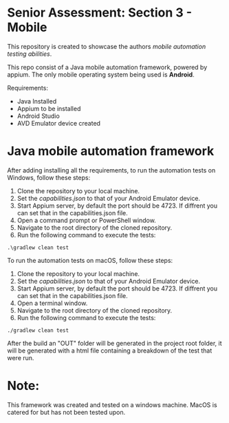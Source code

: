 # Senior Assessment: Section 3 - Mobile

This repository is created to showcase the authors _mobile automation testing abilities_.

This repo consist of a Java mobile automation framework, powered by appium. The only mobile operating system being used is **Android**.

Requirements:
 - Java Installed
 - Appium to be installed
 - Android Studio 
 - AVD Emulator device created
 
# Java mobile automation framework

After adding installing all the requirements, to run the automation tests on Windows, follow these steps:

1. Clone the repository to your local machine.
2. Set the _capabilities.json_ to that of your Android Emulator device.
3. Start Appium server, by default the port should be 4723. If diffrent you can set that in the capabilities.json file.
4. Open a command prompt or PowerShell window.
5. Navigate to the root directory of the cloned repository.
6. Run the following command to execute the tests:
```
.\gradlew clean test
```
To run the automation tests on macOS, follow these steps:

1. Clone the repository to your local machine.
2. Set the _capabilities.json_ to that of your Android Emulator device.
3. Start Appium server, by default the port should be 4723. If diffrent you can set that in the capabilities.json file.
4. Open a terminal window.
5. Navigate to the root directory of the cloned repository.
6. Run the following command to execute the tests:
```
./gradlew clean test
```

After the build an "OUT" folder will be generated in the project root folder, it will be generated with a html file containing a breakdown of the test that 
were run.

# Note:
This framework was created and tested on a windows machine. MacOS is catered for but has not been tested upon.
